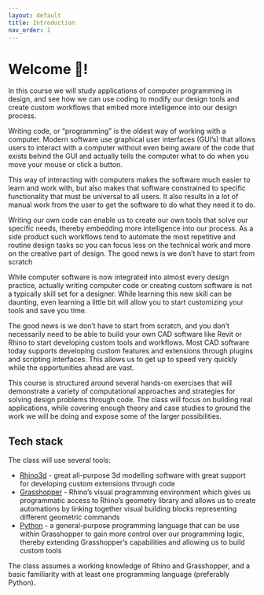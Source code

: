 ```yaml
---
layout: default
title: Introduction
nav_order: 1
---
```


# Welcome 👋!

In this course we will study applications of computer programming in design, and see how we can use coding to modify our design tools and create custom workflows that embed more intelligence into our design process.

Writing code, or “programming” is the oldest way of working with a computer. Modern software use graphical user interfaces (GUI’s) that allows users to interact with a computer without even being aware of the code that exists behind the GUI and actually tells the computer what to do when you move your mouse or click a button.

This way of interacting with computers makes the software much easier to learn and work with, but also makes that software constrained to specific functionality that must be universal to all users. It also results in a lot of manual work from the user to get the software to do what they need it to do.

Writing our own code can enable us to create our own tools that solve our specific needs, thereby embedding more intelligence into our process. As a side product such workflows tend to automate the most repetitive and routine design tasks so you can focus less on the technical work and more on the creative part of design. The good news is we don’t have to start from scratch

While computer software is now integrated into almost every design practice, actually writing computer code or creating custom software is not a typically skill set for a designer. While learning this new skill can be daunting, even learning a little bit will allow you to start customizing your tools and save you time.

The good news is we don’t have to start from scratch, and you don’t necessarily need to be able to build your own CAD software like Revit or Rhino to start developing custom tools and workflows. Most CAD software today supports developing custom features and extensions through plugins and scripting interfaces. This allows us to get up to speed very quickly while the opportunities ahead are vast.

This course is structured around several hands-on exercises that will demonstrate a variety of computational approaches and strategies for solving design problems through code. The class will focus on building real applications, while covering enough theory and case studies to ground the work we will be doing and expose some of the larger possibilities.

## Tech stack

The class will use several tools:

- [Rhino3d](https://www.rhino3d.com/) - great all-purpose 3d modelling software with great support for developing custom extensions through code
- [Grasshopper](http://grasshopper3d.com/) - Rhino’s visual programming environment which gives us programmatic access to Rhino’s geometry library and allows us to create automations by linking together visual building blocks representing different geometric commands
- [Python](https://www.python.org/) - a general-purpose programming language that can be use within Grasshopper to gain more control over our programming logic, thereby extending Grasshopper’s capabilities and allowing us to build custom tools

The class assumes a working knowledge of Rhino and Grasshopper, and a basic familiarity with at least one programming language (preferably Python).
